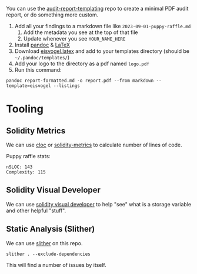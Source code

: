 You can use the [audit-report-templating](https://github.com/Cyfrin/audit-report-templating) repo to create a minimal PDF audit report, or do something more custom.

1. Add all your findings to a markdown file like `2023-09-01-puppy-raffle.md`
   1. Add the metadata you see at the top of that file
   2. Update whenever you see `YOUR_NAME_HERE`
2. Install [pandoc](https://pandoc.org/installing.html) & [LaTeX](https://www.latex-project.org/get/)
3. Download [eisvogel.latex](https://github.com/Cyfrin/audit-report-templating/blob/main/eisvogel.latex) and add to your templates directory (should be `~/.pandoc/templates/`)
4. Add your logo to the directory as a pdf named `logo.pdf`
5. Run this command:

```
pandoc report-formatted.md -o report.pdf --from markdown --template=eisvogel --listings
```

# Tooling

## Solidity Metrics

We can use [cloc](https://www.geeksforgeeks.org/cloc-count-number-of-lines-of-code-in-file/) or [solidity-metrics](https://marketplace.visualstudio.com/items?itemName=tintinweb.solidity-metrics) to calculate number of lines of code.

Puppy raffle stats:

```
nSLOC: 143
Complexity: 115
```

## Solidity Visual Developer

We can use [solidity visual developer](https://marketplace.visualstudio.com/items?itemName=tintinweb.solidity-visual-auditor) to help "see" what is a storage variable and other helpful "stuff".

## Static Analysis (Slither)

We can use [slither](https://github.com/crytic/slither) on this repo.

```
slither . --exclude-dependencies
```

This will find a number of issues by itself.
